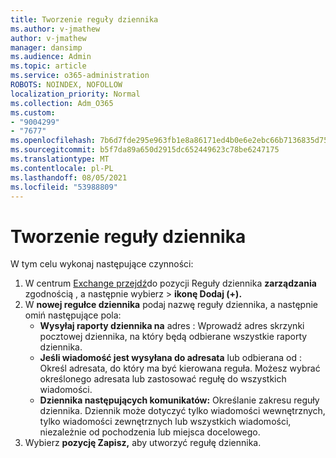 ```yaml
---
title: Tworzenie reguły dziennika
ms.author: v-jmathew
author: v-jmathew
manager: dansimp
ms.audience: Admin
ms.topic: article
ms.service: o365-administration
ROBOTS: NOINDEX, NOFOLLOW
localization_priority: Normal
ms.collection: Adm_O365
ms.custom:
- "9004299"
- "7677"
ms.openlocfilehash: 7b6d7fde295e963fb1e8a86171ed4b0e6e2ebc66b7136835d75f5f8c1b19f9de
ms.sourcegitcommit: b5f7da89a650d2915dc652449623c78be6247175
ms.translationtype: MT
ms.contentlocale: pl-PL
ms.lasthandoff: 08/05/2021
ms.locfileid: "53988809"
---
```

# <a name="create-a-journal-rule"></a>Tworzenie reguły dziennika

W tym celu wykonaj następujące czynności:

1. W centrum [Exchange przejdź](https://go.microsoft.com/fwlink/p/?linkid=2059104)do pozycji Reguły dziennika **zarządzania** zgodnością , a następnie wybierz  >   **ikonę Dodaj (+).**
2. W **nowej regułce dziennika** podaj nazwę reguły dziennika, a następnie omiń następujące pola:  
    - **Wysyłaj raporty dziennika na** adres : Wprowadź adres skrzynki pocztowej dziennika, na który będą odbierane wszystkie raporty dziennika.  
    - **Jeśli wiadomość jest wysyłana do adresata** lub odbierana od : Określ adresata, do który ma być kierowana reguła. Możesz wybrać określonego adresata lub zastosować regułę do wszystkich wiadomości.  
    - **Dziennika następujących komunikatów:** Określanie zakresu reguły dziennika. Dziennik może dotyczyć tylko wiadomości wewnętrznych, tylko wiadomości zewnętrznych lub wszystkich wiadomości, niezależnie od pochodzenia lub miejsca docelowego.
3. Wybierz **pozycję Zapisz,** aby utworzyć regułę dziennika.
